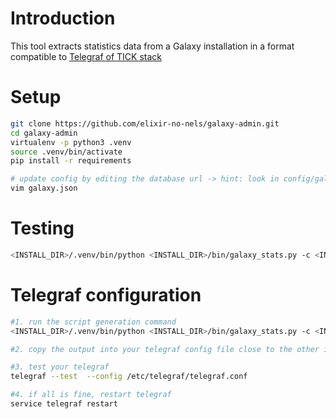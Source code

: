 # Introduction
This tool extracts statistics data from a Galaxy installation in a format compatible to [Telegraf of TICK stack](https://www.influxdata.com/time-series-platform/)

# Setup
```bash
git clone https://github.com/elixir-no-nels/galaxy-admin.git
cd galaxy-admin
virtualenv -p python3 .venv
source .venv/bin/activate
pip install -r requirements

# update config by editing the database url -> hint: look in config/galaxy.ini or config/galaxy.yml
vim galaxy.json
```

# Testing 
```bash
<INSTALL_DIR>/.venv/bin/python <INSTALL_DIR>/bin/galaxy_stats.py -c <INSTALL_DIR>/<CONFIG-FILE> stats

```

# Telegraf configuration
```bash
#1. run the script generation command
<INSTALL_DIR>/.venv/bin/python <INSTALL_DIR>/bin/galaxy_stats.py -c <INSTALL_DIR>/<CONFIG-FILE> tick-config

#2. copy the output into your telegraf config file close to the other input plugins -> hint: default file is /etc/telegraf/telegraf.conf

#3. test your telegraf 
telegraf --test  --config /etc/telegraf/telegraf.conf

#4. if all is fine, restart telegraf
service telegraf restart 
```